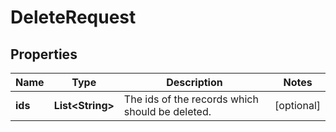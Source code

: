 

# DeleteRequest


## Properties

Name | Type | Description | Notes
------------ | ------------- | ------------- | -------------
**ids** | **List&lt;String&gt;** | The ids of the records which should be deleted. |  [optional]



